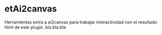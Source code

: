 etAi2canvas
===========

Herramientas extra a ai2canvas para trabajar interactividad con el resultado html de este plugin.
bla bla bla